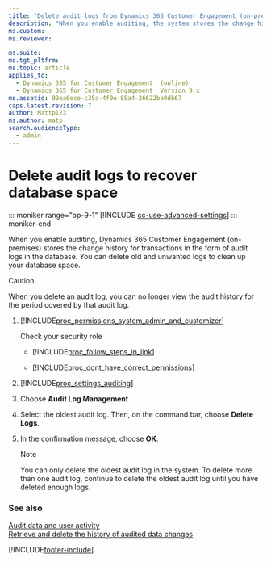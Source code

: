 ```yaml
---
title: "Delete audit logs from Dynamics 365 Customer Engagement (on-premises)"
description: "When you enable auditing, the system stores the change history audit logs within the database. You can delete old and unwanted logs to clean up your space."
ms.custom: 
ms.reviewer: 

ms.suite: 
ms.tgt_pltfrm: 
ms.topic: article
applies_to: 
  - Dynamics 365 for Customer Engagement  (online)
  - Dynamics 365 for Customer Engagement  Version 9.x
ms.assetid: 99ea6ece-c35a-4f0e-85a4-26622ba9db67
caps.latest.revision: 7
author: Mattp123
ms.author: matp
search.audienceType: 
  - admin
---
```

# Delete audit logs to recover database space

::: moniker range="op-9-1"
[!INCLUDE [cc-use-advanced-settings](../includes/cc-use-advanced-settings.md)]
::: moniker-end

When you enable auditing, Dynamics 365 Customer Engagement (on-premises) stores the change history for transactions in the form of audit logs in the database. You can delete old and unwanted logs to clean up your database space.  
  
> [!CAUTION]
>  When you delete an audit log, you can no longer view the audit history for the period covered by that audit log.  
  
1. [!INCLUDE[proc_permissions_system_admin_and_customizer](../includes/proc-permissions-system-admin-and-customizer.md)]  
  
    Check your security role  
  
   - [!INCLUDE[proc_follow_steps_in_link](../includes/proc-follow-steps-in-link.md)]  
  
   - [!INCLUDE[proc_dont_have_correct_permissions](../includes/proc-dont-have-correct-permissions.md)]  
  
2. [!INCLUDE[proc_settings_auditing](../includes/proc-settings-auditing.md)]  
  
3. Choose **Audit Log Management**  
  
4. Select the oldest audit log. Then, on the command bar, choose **Delete Logs**.  
  
5. In the confirmation message, choose **OK**.  
  
   > [!NOTE]
   >  You can only delete the oldest audit log in the system. To delete more than one audit log, continue to delete the oldest audit log until you have deleted enough logs.  
  
### See also  
[Audit data and user activity](audit-data-user-activity.md)<br />
[Retrieve and delete the history of audited data changes](../developer/retrieve-and-delete-the-history-of-audited-data-changes.md)


[!INCLUDE[footer-include](../../../includes/footer-banner.md)]
